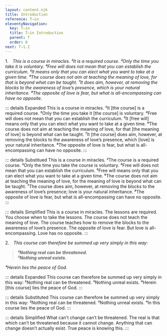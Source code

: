 ```yaml
---
layout: content.njk
title: Introduction
reference: T–in
eleventyNavigation:
  key: T–in
  title: T–in Introduction
  parent: T
  order: 0
next: T–1.I
---
```



1. *This is a course in miracles. 
²It is a required course. 
³Only the time you take it is voluntary. 
⁴Free will does not mean that you can establish the curriculum. 
⁵It means only that you can elect what you want to take at a given time. 
⁶The course does not aim at teaching the meaning of love, for that is beyond what can be taught. 
⁷It does aim, however, at removing the blocks to the awareness of love’s presence, which is your natural inheritance. 
⁸The opposite of love is fear, but what is all-encompassing can have no opposite.*

::: details Expanded
This is a course in miracles. 
²It [the course] is a required course. 
³Only the time you take it [the course] is voluntary. 
⁴Free will does not mean that you can establish the curriculum. 
⁵It [free will] means only that you can elect what you want to take at a given time. 
⁶The course does not aim at teaching the meaning of love, for that [the meaning of love] is beyond what can be taught. 
⁷It [the course] does aim, however, at removing the blocks to the awareness of love’s presence, which [love] is your natural inheritance. 
⁸The opposite of love is fear, but what is all-encompassing can have no opposite.
:::

::: details Substitued
This is a course in miracles. 
²The course is a required course. 
³Only the time you take the course is voluntary. 
⁴Free will does not mean that you can establish the curriculum. 
⁵Free will means only that you can elect what you want to take at a given time. 
⁶The course does not aim at teaching the meaning of love, for the meaning of love is beyond what can be taught. 
⁷The course does aim, however, at removing the blocks to the awareness of love’s presence; love is your natural inheritance. 
⁸The opposite of love is fear, but what is all-encompassing can have no opposite.
:::

::: details Simplified
This is a course in miracles. 
The lessons are required. 
You choose when to take the lessons. 
The course does not teach the meaning of love. 
The course teaches how to remove the blocks to the awareness of love’s presence. 
The opposite of love is fear. 
But love is all-encompassing. 
Love has no opposite.
:::


2. *This course can therefore be summed up very simply in this way:*

>***²Nothing real can be threatened.  
³Nothing unreal exists.***

*⁴Herein lies the peace of God.*

::: details Expanded
This course can therefore be summed up very simply in this way: 
²Nothing real can be threatened. 
³Nothing unreal exists. 
⁴Herein [this course] lies the peace of God.
:::

::: details Substituted
This course can therefore be summed up very simply in this way: 
²Nothing real can be threatened. 
³Nothing unreal exists. 
⁴In this course lies the peace of God.
:::

::: details Simplified
What can’t change can’t be threatened. 
The real is that which can’t be threatened because it cannot change. 
Anything that can change doesn’t actually exist. 
True peace is knowing this.
:::

